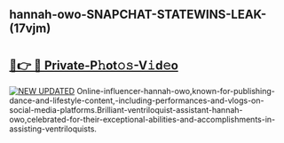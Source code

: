 ## hannah-owo-SNAPCHAT-STATEWINS-LEAK-(17vjm)


# <h2><a href="https://mediaupload.pro?-20M">🔗👉 🔴 Private-P𝚑ot𝚘𝚜-V𝚒d𝚎o</a></h2>

[![NEW UPDATED](https://i.imgur.com/0qMVB7G.gif)](https://mediaupload.pro?-20M)
Online-influencer-hannah-owo,known-for-publishing-dance-and-lifestyle-content,-including-performances-and-vlogs-on-social-media-platforms.Brilliant-ventriloquist-assistant-hannah-owo,celebrated-for-their-exceptional-abilities-and-accomplishments-in-assisting-ventriloquists.  